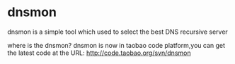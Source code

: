# dnsmon
dnsmon is a simple tool which used to select the best DNS recursive server

where is the dnsmon?
dnsmon is now in taobao code platform,you can get the latest code at the URL:
http://code.taobao.org/svn/dnsmon

